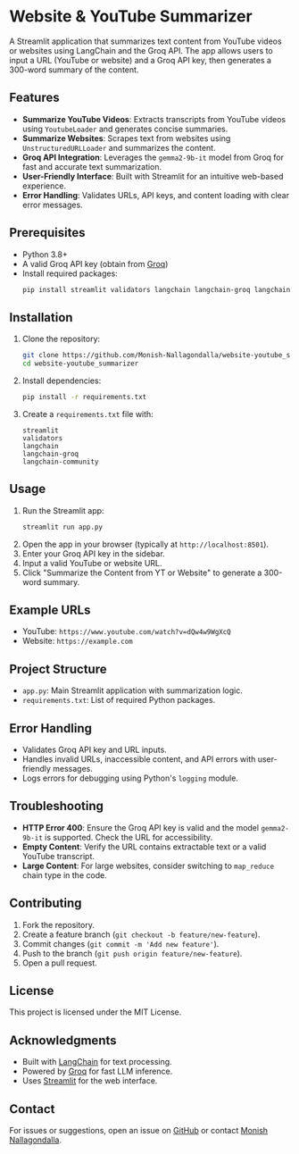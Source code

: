 # Website & YouTube Summarizer

A Streamlit application that summarizes text content from YouTube videos or websites using LangChain and the Groq API. The app allows users to input a URL (YouTube or website) and a Groq API key, then generates a 300-word summary of the content.

## Features
- **Summarize YouTube Videos**: Extracts transcripts from YouTube videos using `YoutubeLoader` and generates concise summaries.
- **Summarize Websites**: Scrapes text from websites using `UnstructuredURLLoader` and summarizes the content.
- **Groq API Integration**: Leverages the `gemma2-9b-it` model from Groq for fast and accurate text summarization.
- **User-Friendly Interface**: Built with Streamlit for an intuitive web-based experience.
- **Error Handling**: Validates URLs, API keys, and content loading with clear error messages.

## Prerequisites
- Python 3.8+
- A valid Groq API key (obtain from [Groq](https://groq.com/))
- Install required packages:
  ```bash
  pip install streamlit validators langchain langchain-groq langchain-community
  ```

## Installation
1. Clone the repository:
   ```bash
   git clone https://github.com/Monish-Nallagondalla/website-youtube_summarizer.git
   cd website-youtube_summarizer
   ```
2. Install dependencies:
   ```bash
   pip install -r requirements.txt
   ```
3. Create a `requirements.txt` file with:
   ```
   streamlit
   validators
   langchain
   langchain-groq
   langchain-community
   ```

## Usage
1. Run the Streamlit app:
   ```bash
   streamlit run app.py
   ```
2. Open the app in your browser (typically at `http://localhost:8501`).
3. Enter your Groq API key in the sidebar.
4. Input a valid YouTube or website URL.
5. Click "Summarize the Content from YT or Website" to generate a 300-word summary.

## Example URLs
- YouTube: `https://www.youtube.com/watch?v=dQw4w9WgXcQ`
- Website: `https://example.com`

## Project Structure
- `app.py`: Main Streamlit application with summarization logic.
- `requirements.txt`: List of required Python packages.

## Error Handling
- Validates Groq API key and URL inputs.
- Handles invalid URLs, inaccessible content, and API errors with user-friendly messages.
- Logs errors for debugging using Python's `logging` module.

## Troubleshooting
- **HTTP Error 400**: Ensure the Groq API key is valid and the model `gemma2-9b-it` is supported. Check the URL for accessibility.
- **Empty Content**: Verify the URL contains extractable text or a valid YouTube transcript.
- **Large Content**: For large websites, consider switching to `map_reduce` chain type in the code.

## Contributing
1. Fork the repository.
2. Create a feature branch (`git checkout -b feature/new-feature`).
3. Commit changes (`git commit -m 'Add new feature'`).
4. Push to the branch (`git push origin feature/new-feature`).
5. Open a pull request.

## License
This project is licensed under the MIT License.

## Acknowledgments
- Built with [LangChain](https://www.langchain.com/) for text processing.
- Powered by [Groq](https://groq.com/) for fast LLM inference.
- Uses [Streamlit](https://streamlit.io/) for the web interface.

## Contact
For issues or suggestions, open an issue on [GitHub](https://github.com/Monish-Nallagondalla/website-youtube_summarizer/issues) or contact [Monish Nallagondalla](https://github.com/Monish-Nallagondalla).
